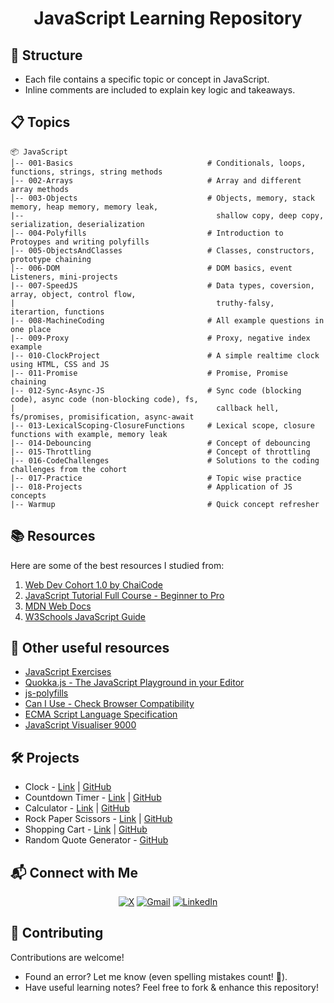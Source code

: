 <h1 align="center">JavaScript Learning Repository</h1>

## 📂 Structure
- Each file contains a specific topic or concept in JavaScript.
- Inline comments are included to explain key logic and takeaways.

## 📋 Topics 

```
📦 JavaScript  
│-- 001-Basics                              # Conditionals, loops, functions, strings, string methods  
│-- 002-Arrays                              # Array and different array methods  
│-- 003-Objects                             # Objects, memory, stack memory, heap memory, memory leak,
|--                                           shallow copy, deep copy, serialization, deserialization
│-- 004-Polyfills                           # Introduction to Protoypes and writing polyfills  
│-- 005-ObjectsAndClasses                   # Classes, constructors, prototype chaining
│-- 006-DOM                                 # DOM basics, event Listeners, mini-projects
|-- 007-SpeedJS                             # Data types, coversion, array, object, control flow,
|                                             truthy-falsy, iterartion, functions
|-- 008-MachineCoding                       # All example questions in one place
|-- 009-Proxy                               # Proxy, negative index example
|-- 010-ClockProject                        # A simple realtime clock using HTML, CSS and JS
|-- 011-Promise                             # Promise, Promise chaining
|-- 012-Sync-Async-JS                       # Sync code (blocking code), async code (non-blocking code), fs,
|                                             callback hell, fs/promises, promisification, async-await
|-- 013-LexicalScoping-ClosureFunctions     # Lexical scope, closure functions with example, memory leak
|-- 014-Debouncing                          # Concept of debouncing
|-- 015-Throttling                          # Concept of throttling
|-- 016-CodeChallenges                      # Solutions to the coding challenges from the cohort
|-- 017-Practice                            # Topic wise practice
|-- 018-Projects                            # Application of JS concepts
|-- Warmup                                  # Quick concept refresher
```

## 📚 Resources
Here are some of the best resources I studied from: 

1. [Web Dev Cohort 1.0 by ChaiCode](https://courses.chaicode.com/learn/batch/about?bundleId=214297)
2. [JavaScript Tutorial Full Course - Beginner to Pro](https://www.youtube.com/watch?v=EerdGm-ehJQ)
3. [MDN Web Docs](https://developer.mozilla.org/en-US/docs/Web/JavaScript)
4. [W3Schools JavaScript Guide](https://www.w3schools.com/js/default.asp)

## 🔗 Other useful resources
- [JavaScript Exercises](https://github.com/SuperSimpleDev/javascript-course/tree/main/1-exercise-solutions)
- [Quokka.js - The JavaScript Playground in your Editor](https://quokkajs.com/)
- [js-polyfills](https://cdnjs.cloudflare.com/ajax/libs/js-polyfills/0.1.43/polyfill.js)
- [Can I Use - Check Browser Compatibility](https://caniuse.com/)
- [ECMA Script Language Specification](https://tc39.es/ecma262/)
- [JavaScript Visualiser 9000](https://www.jsv9000.app/)

## 🛠️ Projects
- Clock - [Link](https://clock-five-sage.vercel.app/) | [GitHub](https://github.com/vsh26/Clock)
- Countdown Timer - [Link](https://countdown-timer-ochre-two.vercel.app/) | [GitHub](https://github.com/vsh26/Countdown-Timer)
- Calculator - [Link](https://calculator-six-ashy-88.vercel.app/) | [GitHub](https://github.com/vsh26/Calculator)
- Rock Paper Scissors - [Link](https://rock-paper-scissors-beryl-zeta.vercel.app/) | [GitHub](https://github.com/vsh26/RockPaperScissors)
- Shopping Cart - [Link](https://shopping-cart-two-orcin.vercel.app/) | [GitHub](https://github.com/vsh26/Shopping-Cart)
- Random Quote Generator - [GitHub](https://github.com/vsh26/Random-Quote-Generator)

## 📬 Connect with Me  
  
<div align="center">

[![X](https://img.shields.io/badge/X-%23000000.svg?logo=X&logoColor=white)](https://twitter.com/VishalKapgate)
[![Gmail](https://img.shields.io/badge/Gmail-D14836?logo=gmail&logoColor=white)](mailto:vishaldk26@gmail.com)
[![LinkedIn](https://custom-icon-badges.demolab.com/badge/LinkedIn-0A66C2?logo=linkedin-white&logoColor=fff)](https://linkedin.com/in/vishalkapgate)

</div>

## 🤝 Contributing
Contributions are welcome!  

- Found an error? Let me know (even spelling mistakes count! 📝).  
- Have useful learning notes? Feel free to fork & enhance this repository!
